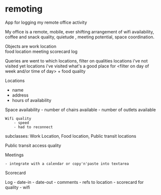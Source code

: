 remoting
========

App for logging my remote office activity


My office is a remote, mobile, ever shifting arrangement of wifi availability, coffee and snack quality, quietude , meeting potential, space coordination.

Objects are
	work location	
	food location
	meeting
	scorecard
	log

Queries are
	went to which locations, filter on qualities
	locations i've not visited yet
	locations i've visited
	what's a good place for <filter on day of week and/or time of day> + food quality
	

	

Locations
 - name
 - address
 - hours of availability

  Space availability
		- number of chairs available
		- number of outlets available

	Wifi quality
		- speed
		- had to reconnect

subclasses: Work Location, Food location, Public transit locations


Public transit access quality


Meetings

	- integrate with a calendar or copy'n'paste into textarea


Scorecard


Log
	- date-in
	- date-out
	- comments
	- refs to location
	- scorecard for quality
		 - wifi
		
	



